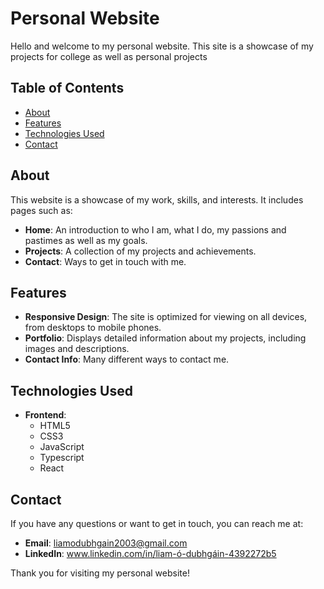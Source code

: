 # Personal Website

Hello and welcome to my personal website. This site is a showcase of my projects for college as well as personal projects

## Table of Contents

- [About](#about)
- [Features](#features)
- [Technologies Used](#technologies-used)
- [Contact](#contact)

## About

This website is a showcase of my work, skills, and interests. It includes pages such as:

- **Home**: An introduction to who I am, what I do, my passions and pastimes as well as my goals.
- **Projects**: A collection of my projects and achievements.
- **Contact**: Ways to get in touch with me.

## Features

- **Responsive Design**: The site is optimized for viewing on all devices, from desktops to mobile phones.
- **Portfolio**: Displays detailed information about my projects, including images and descriptions.
- **Contact Info**: Many different ways to contact me.

## Technologies Used

- **Frontend**:
  - HTML5
  - CSS3
  - JavaScript
  - Typescript
  - React

## Contact

If you have any questions or want to get in touch, you can reach me at:

- **Email**: liamodubhgain2003@gmail.com
- **LinkedIn**: www.linkedin.com/in/liam-ó-dubhgáin-4392272b5

Thank you for visiting my personal website!
